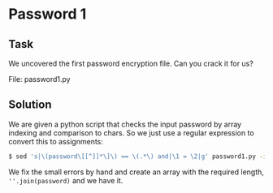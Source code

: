 # Password 1

## Task

We uncovered the first password encryption file. Can you crack it for us?

File: password1.py

## Solution

We are given a python script that checks the input password by array indexing and comparison to chars. So we just use a regular expression to convert this to assignments:

```bash
$ sed 's|\(password\[[^]]*\]\) == \(.*\) and|\1 = \2|g' password1.py -i
```

We fix the small errors by hand and create an array with the required length, `''.join(password)` and we have it.
